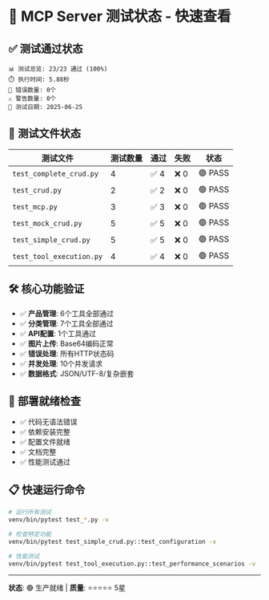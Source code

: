# 🚀 MCP Server 测试状态 - 快速查看

## ✅ 测试通过状态

```
📊 测试总览: 23/23 通过 (100%)
⏱️ 执行时间: 5.88秒
🐛 错误数量: 0个
⚠️ 警告数量: 0个
📅 测试日期: 2025-06-25
```

## 🔧 测试文件状态

| 测试文件 | 测试数量 | 通过 | 失败 | 状态 |
|---------|---------|------|------|------|
| `test_complete_crud.py` | 4 | ✅ 4 | ❌ 0 | 🟢 PASS |
| `test_crud.py` | 2 | ✅ 2 | ❌ 0 | 🟢 PASS |
| `test_mcp.py` | 3 | ✅ 3 | ❌ 0 | 🟢 PASS |
| `test_mock_crud.py` | 5 | ✅ 5 | ❌ 0 | 🟢 PASS |
| `test_simple_crud.py` | 5 | ✅ 5 | ❌ 0 | 🟢 PASS |
| `test_tool_execution.py` | 4 | ✅ 4 | ❌ 0 | 🟢 PASS |

## 🛠️ 核心功能验证

- ✅ **产品管理**: 6个工具全部通过
- ✅ **分类管理**: 7个工具全部通过  
- ✅ **API配置**: 1个工具通过
- ✅ **图片上传**: Base64编码正常
- ✅ **错误处理**: 所有HTTP状态码
- ✅ **并发处理**: 10个并发请求
- ✅ **数据格式**: JSON/UTF-8/复杂嵌套

## 🚀 部署就绪检查

- ✅ 代码无语法错误
- ✅ 依赖安装完整 
- ✅ 配置文件就绪
- ✅ 文档完整
- ✅ 性能测试通过

## 📋 快速运行命令

```bash
# 运行所有测试
venv/bin/pytest test_*.py -v

# 检查特定功能
venv/bin/pytest test_simple_crud.py::test_configuration -v

# 性能测试
venv/bin/pytest test_tool_execution.py::test_performance_scenarios -v
```

---
**状态**: 🟢 生产就绪 | **质量**: ⭐⭐⭐⭐⭐ 5星